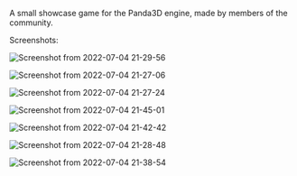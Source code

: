 A small showcase game for the Panda3D engine, made by members of the community.

Screenshots:

![Screenshot from 2022-07-04 21-29-56](https://user-images.githubusercontent.com/36933600/177210454-ceec230f-008b-4237-a3ca-13d57128e9ad.png)

![Screenshot from 2022-07-04 21-27-06](https://user-images.githubusercontent.com/36933600/177209278-e87f7242-6853-4b9a-9fbe-844a5c542fad.png)

![Screenshot from 2022-07-04 21-27-24](https://user-images.githubusercontent.com/36933600/177209303-6f14c4e5-47b0-4fc1-b06c-5ada8ee7969b.png)

![Screenshot from 2022-07-04 21-45-01](https://user-images.githubusercontent.com/36933600/177210485-560b2b97-d5f7-484e-911e-5adbf82277dd.png)

![Screenshot from 2022-07-04 21-42-42](https://user-images.githubusercontent.com/36933600/177210491-e01edecb-acba-44f9-a5f3-594dac312227.png)

![Screenshot from 2022-07-04 21-28-48](https://user-images.githubusercontent.com/36933600/177210541-7fb76ebe-489a-4048-bd8e-09415921df5f.png)

![Screenshot from 2022-07-04 21-38-54](https://user-images.githubusercontent.com/36933600/177210549-8b7959b5-33c1-4b8a-813a-95684009d63b.png)
